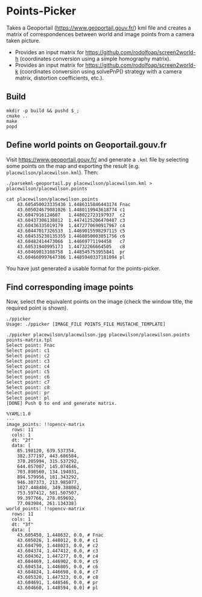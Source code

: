 # Points-Picker

Takes a Geoportail (https://www.geoportail.gouv.fr/) kml file and creates a matrix of correspondences between world and image points from a camera taken picture.

* Provides an input matrix for https://github.com/rodolfoap/screen2world-h (coordinates conversion using a simple homography matrix).
* Provides an input matrix for https://github.com/rodolfoap/screen2world-k (coordinates conversion using solvePnP() strategy with a camera matrix, distortion coefficients, etc.).

## Build

```
mkdir -p build && pushd $_;
cmake ..
make
popd
```

## Define world points on Geoportail.gouv.fr

Visit https://www.geoportail.gouv.fr/ and generate a `.kml` file by selecting some points on the map and exporting the result (e.g. `placewilson/placewilson.kml`). Then:

```
./parsekml-geoportail.py placewilson/placewilson.kml > placewilson/placewilson.points

cat placewilson/placewilson.points
	43.605450023335436 1.4486315846443174 Fnac
	43.605024679081026 1.4480119943618774 c1
	43.6047916124607   1.448022723197937  c2
	43.60437306138812  1.4474125206470487 c3
	43.60436335019179  1.4472770690917967 c4
	43.60447017326533  1.4469015598297115 c5
	43.604535238135355 1.4468050003051756 c6
	43.60482414473066  1.44669771194458   c7
	43.60531940995173  1.44732266664505   c8
	43.60469013108758  1.448545753955841  pr
	43.604660997647386 1.4485940337181094 pl
```
You have just generated a usable format for the points-picker.

## Find corresponding image points

Now, select the equivalent points on the image (check the window title, the required point is shown).

```
./ppicker
Usage: ./ppicker [IMAGE_FILE POINTS_FILE MUSTACHE_TEMPLATE]

./ppicker placewilson/placewilson.jpg placewilson/placewilson.points points-matrix.tpl
Select point: Fnac
Select point: c1
Select point: c2
Select point: c3
Select point: c4
Select point: c5
Select point: c6
Select point: c7
Select point: c8
Select point: pr
Select point: pl
[DONE] Push Q to end and generate matrix.

%YAML:1.0
---
image_points: !!opencv-matrix
  rows: 11
  cols: 1
  dt: "2f"
  data: [
    85.198120, 639.537354,
    382.377197, 443.686584,
    370.205994, 315.537292,
    644.057007, 145.074646,
    703.898560, 134.194031,
    894.579956, 181.343292,
    946.307373, 213.985077,
    1027.448486, 349.388062,
    753.597412, 581.507507,
    99.397766, 278.059692,
    77.083984, 261.134338]
world_points: !!opencv-matrix
  rows: 11
  cols: 1
  dt: "3f"
  data: [
    43.605450, 1.448632, 0.0, # Fnac
    43.605026, 1.448012, 0.0, # c1
    43.604790, 1.448023, 0.0, # c2
    43.604374, 1.447412, 0.0, # c3
    43.604362, 1.447277, 0.0, # c4
    43.604469, 1.446902, 0.0, # c5
    43.604534, 1.446805, 0.0, # c6
    43.604824, 1.446698, 0.0, # c7
    43.605320, 1.447323, 0.0, # c8
    43.604691, 1.448546, 0.0, # pr
    43.604660, 1.448594, 0.0] # pl
```
